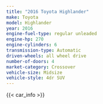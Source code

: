 ```yaml
---
title: "2016 Toyota Highlander"
make: Toyota
model: Highlander
year: 2016
engine-fuel-type: regular unleaded
engine-hp: 270
engine-cylinders: 6
transmission-type: Automatic
driven-wheels: all wheel drive
number-of-doors: 4
market-category: Crossover
vehicle-size: Midsize
vehicle-style: 4dr SUV
---
```


{{< car_info >}}
